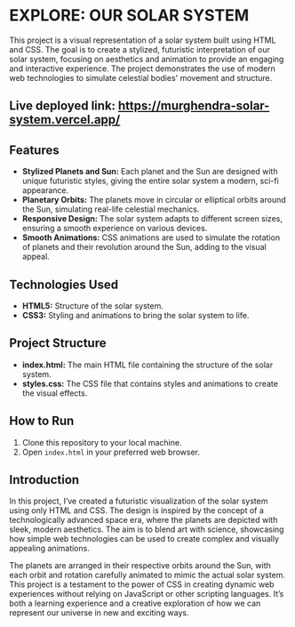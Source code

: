 # EXPLORE: OUR SOLAR SYSTEM

This project is a visual representation of a solar system built using HTML and CSS. The goal is to create a stylized, futuristic interpretation of our solar system, focusing on aesthetics and animation to provide an engaging and interactive experience. The project demonstrates the use of modern web technologies to simulate celestial bodies' movement and structure.

## Live deployed link: https://murghendra-solar-system.vercel.app/ 
## Features
- **Stylized Planets and Sun:** Each planet and the Sun are designed with unique futuristic styles, giving the entire solar system a modern, sci-fi appearance.
- **Planetary Orbits:** The planets move in circular or elliptical orbits around the Sun, simulating real-life celestial mechanics.
- **Responsive Design:** The solar system adapts to different screen sizes, ensuring a smooth experience on various devices.
- **Smooth Animations:** CSS animations are used to simulate the rotation of planets and their revolution around the Sun, adding to the visual appeal.

## Technologies Used
- **HTML5:** Structure of the solar system.
- **CSS3:** Styling and animations to bring the solar system to life.

## Project Structure
- **index.html:** The main HTML file containing the structure of the solar system.
- **styles.css:** The CSS file that contains styles and animations to create the visual effects.

## How to Run
1. Clone this repository to your local machine.
2. Open `index.html` in your preferred web browser.

## Introduction

In this project, I’ve created a futuristic visualization of the solar system using only HTML and CSS. The design is inspired by the concept of a technologically advanced space era, where the planets are depicted with sleek, modern aesthetics. The aim is to blend art with science, showcasing how simple web technologies can be used to create complex and visually appealing animations.

The planets are arranged in their respective orbits around the Sun, with each orbit and rotation carefully animated to mimic the actual solar system. This project is a testament to the power of CSS in creating dynamic web experiences without relying on JavaScript or other scripting languages. It’s both a learning experience and a creative exploration of how we can represent our universe in new and exciting ways.
